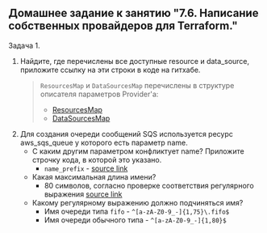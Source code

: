 ## Домашнее задание к занятию "7.6. Написание собственных провайдеров для Terraform."
Задача 1.
1. Найдите, где перечислены все доступные resource и data_source, приложите ссылку на эти строки в коде на гитхабе.
    > `ResourcesMap` и `DataSourcesMap` перечислены в структуре описателя параметров Provider'а:  
    > * [ResourcesMap](https://github.com/hashicorp/terraform-provider-aws/blob/main/internal/provider/provider.go#L943)
    > * [DataSourcesMap](https://github.com/hashicorp/terraform-provider-aws/blob/main/internal/provider/provider.go#L419)
2. Для создания очереди сообщений SQS используется ресурс aws_sqs_queue у которого есть параметр name.
    * С каким другим параметром конфликтует name? Приложите строчку кода, в которой это указано.
        - `name_prefix` - [source link](https://github.com/hashicorp/terraform-provider-aws/blob/main/internal/service/sqs/queue.go#L88)
    * Какая максимальная длина имени?
        - 80 символов, согласно проверке соответствия регулярного выражения [source link](https://github.com/hashicorp/terraform-provider-aws/blob/main/internal/service/sqs/queue.go#L430-L434)
    * Какому регулярному выражению должно подчиняться имя?
        - Имя очереди типа `fifo` - `^[a-zA-Z0-9_-]{1,75}\.fifo$`
        - Имя очереди обычного типа - `^[a-zA-Z0-9_-]{1,80}$`